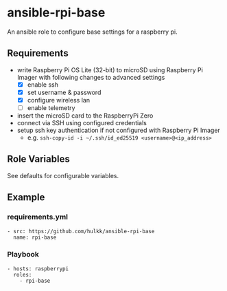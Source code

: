 # ansible-rpi-base

An ansible role to configure base settings for a raspberry pi.

## Requirements

- write Raspberry Pi OS Lite (32-bit) to microSD using Raspberry Pi Imager with following changes to advanced settings
    - [x] enable ssh
    - [x] set username & password
    - [x] configure wireless lan
    - [ ] enable telemetry
- insert the microSD card to the RaspberryPi Zero
- connect via SSH using configured credentials
- setup ssh key authentication if not configured with Raspberry Pi Imager 
    - e.g. `ssh-copy-id -i ~/.ssh/id_ed25519 <username>@<ip_address>`

## Role Variables

See defaults for configurable variables.

## Example

### requirements.yml

    - src: https://github.com/hulkk/ansible-rpi-base
      name: rpi-base

### Playbook

    - hosts: raspberrypi
      roles:
        - rpi-base

